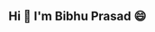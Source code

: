 ## Hi 👋 I'm Bibhu Prasad 😄

<!--
**bibhuprasad6488/bibhuprasad6488** is a ✨ _special_ ✨ repository because its `README.md` (this file) appears on your GitHub profile.

Here are some ideas to get you started:
A
- 🔭 I’m currently working as **Full Stack Developer** 
Technologies used - Next js, Redux Toolkit, Chart js, React hook form, html5, css3, Bootstrap5
- 🌱 I’m currently learning 
   React js
- 🤔 I’m looking for a new **Full Stack Developer** Role
- 💬 Ask me at: +91 7682918013
- 📫 How to reach me: bibhuprasadmohapatra3@gmail.com
- 😄 Pronouns: Mr
-->

